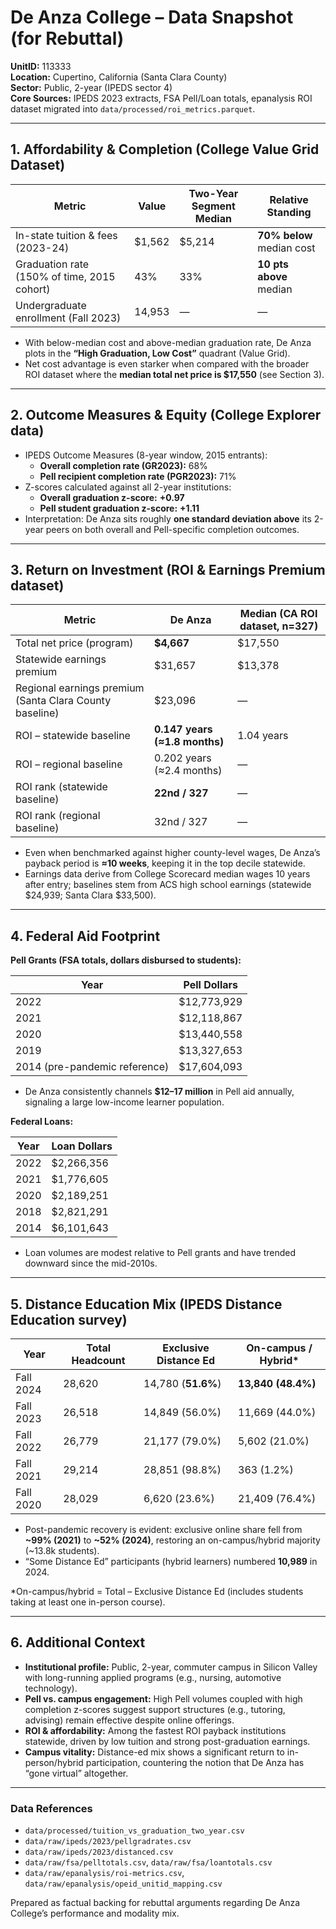 # De Anza College – Data Snapshot (for Rebuttal)

**UnitID:** 113333  
**Location:** Cupertino, California (Santa Clara County)  
**Sector:** Public, 2-year (IPEDS sector 4)  
**Core Sources:** IPEDS 2023 extracts, FSA Pell/Loan totals, epanalysis ROI dataset migrated into `data/processed/roi_metrics.parquet`.

---

## 1. Affordability & Completion (College Value Grid Dataset)

| Metric | Value | Two-Year Segment Median | Relative Standing |
| ------ | ----- | ----------------------- | ----------------- |
| In-state tuition & fees (2023-24) | \$1,562 | \$5,214 | **70% below** median cost |
| Graduation rate (150% of time, 2015 cohort) | 43% | 33% | **10 pts above** median |
| Undergraduate enrollment (Fall 2023) | 14,953 | — | — |

- With below-median cost and above-median graduation rate, De Anza plots in the **“High Graduation, Low Cost”** quadrant (Value Grid).
- Net cost advantage is even starker when compared with the broader ROI dataset where the **median total net price is \$17,550** (see Section 3).

---

## 2. Outcome Measures & Equity (College Explorer data)

- IPEDS Outcome Measures (8-year window, 2015 entrants):
  - **Overall completion rate (GR2023):** 68%
  - **Pell recipient completion rate (PGR2023):** 71%
- Z-scores calculated against all 2-year institutions:
  - **Overall graduation z-score:** **+0.97**
  - **Pell student graduation z-score:** **+1.11**
- Interpretation: De Anza sits roughly **one standard deviation above** its 2-year peers on both overall and Pell-specific completion outcomes.

---

## 3. Return on Investment (ROI & Earnings Premium dataset)

| Metric | De Anza | Median (CA ROI dataset, n=327) |
| ------ | ------- | ------------------------------ |
| Total net price (program) | **\$4,667** | \$17,550 |
| Statewide earnings premium | \$31,657 | \$13,378 |
| Regional earnings premium (Santa Clara County baseline) | \$23,096 | — |
| ROI – statewide baseline | **0.147 years (≈1.8 months)** | 1.04 years |
| ROI – regional baseline | 0.202 years (≈2.4 months) | — |
| ROI rank (statewide baseline) | **22nd / 327** | — |
| ROI rank (regional baseline) | 32nd / 327 | — |

- Even when benchmarked against higher county-level wages, De Anza’s payback period is **≈10 weeks**, keeping it in the top decile statewide.
- Earnings data derive from College Scorecard median wages 10 years after entry; baselines stem from ACS high school earnings (statewide \$24,939; Santa Clara \$33,500).

---

## 4. Federal Aid Footprint

**Pell Grants (FSA totals, dollars disbursed to students):**

| Year | Pell Dollars |
| ---- | ------------- |
| 2022 | \$12,773,929 |
| 2021 | \$12,118,867 |
| 2020 | \$13,440,558 |
| 2019 | \$13,327,653 |
| 2014 (pre-pandemic reference) | \$17,604,093 |

- De Anza consistently channels **\$12–17 million** in Pell aid annually, signaling a large low-income learner population.

**Federal Loans:**

| Year | Loan Dollars |
| ---- | ------------ |
| 2022 | \$2,266,356 |
| 2021 | \$1,776,605 |
| 2020 | \$2,189,251 |
| 2018 | \$2,821,291 |
| 2014 | \$6,101,643 |

- Loan volumes are modest relative to Pell grants and have trended downward since the mid-2010s.

---

## 5. Distance Education Mix (IPEDS Distance Education survey)

| Year | Total Headcount | Exclusive Distance Ed | On-campus / Hybrid* |
| ---- | ---------------- | --------------------- | ------------------- |
| Fall 2024 | 28,620 | 14,780 (**51.6%**) | **13,840 (48.4%)** |
| Fall 2023 | 26,518 | 14,849 (56.0%) | 11,669 (44.0%) |
| Fall 2022 | 26,779 | 21,177 (79.0%) | 5,602 (21.0%) |
| Fall 2021 | 29,214 | 28,851 (98.8%) | 363 (1.2%) |
| Fall 2020 | 28,029 | 6,620 (23.6%) | 21,409 (76.4%) |

- Post-pandemic recovery is evident: exclusive online share fell from **~99% (2021)** to **~52% (2024)**, restoring an on-campus/hybrid majority (~13.8k students).
- “Some Distance Ed” participants (hybrid learners) numbered **10,989** in 2024.

\*On-campus/hybrid = Total – Exclusive Distance Ed (includes students taking at least one in-person course).

---

## 6. Additional Context

- **Institutional profile:** Public, 2-year, commuter campus in Silicon Valley with long-running applied programs (e.g., nursing, automotive technology).
- **Pell vs. campus engagement:** High Pell volumes coupled with high completion z-scores suggest support structures (e.g., tutoring, advising) remain effective despite online offerings.
- **ROI & affordability:** Among the fastest ROI payback institutions statewide, driven by low tuition and strong post-graduation earnings.
- **Campus vitality:** Distance-ed mix shows a significant return to in-person/hybrid participation, countering the notion that De Anza has “gone virtual” altogether.

---

### Data References

- `data/processed/tuition_vs_graduation_two_year.csv`
- `data/raw/ipeds/2023/pellgradrates.csv`
- `data/raw/ipeds/2023/distanced.csv`
- `data/raw/fsa/pelltotals.csv`, `data/raw/fsa/loantotals.csv`
- `data/raw/epanalysis/roi-metrics.csv`, `data/raw/epanalysis/opeid_unitid_mapping.csv`

Prepared as factual backing for rebuttal arguments regarding De Anza College’s performance and modality mix.
